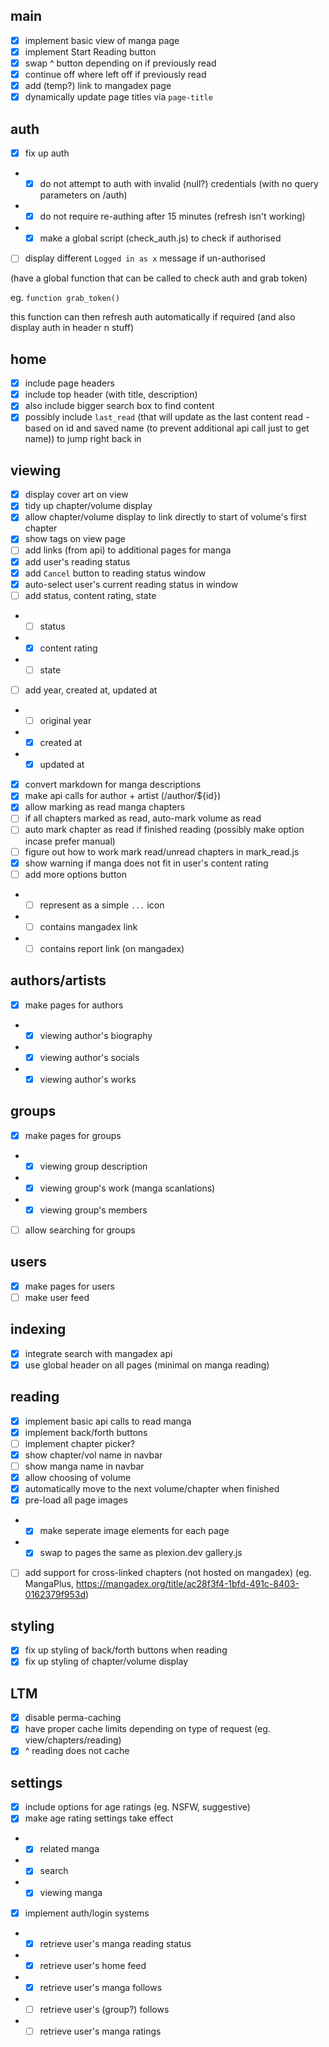 ## main

- [x] implement basic view of manga page
- [x] implement Start Reading button
- [x] swap ^ button depending on if previously read
- [x] continue off where left off if previously read
- [x] add (temp?) link to mangadex page
- [x] dynamically update page titles via `page-title`

## auth
- [x] fix up auth
- - [x] do not attempt to auth with invalid (null?) credentials (with no query parameters on /auth)
- - [x] do not require re-authing after 15 minutes (refresh isn't working)
- - [x] make a global script (check_auth.js) to check if authorised
- [ ] display different `Logged in as x` message if un-authorised

(have a global function that can be called to check auth and grab token)

eg. `function grab_token()`

this function can then refresh auth automatically if required (and also display auth in header n stuff)



## home

- [x] include page headers
- [x] include top header (with title, description)
- [x] also include bigger search box to find content
- [x] possibly include `last_read` (that will update as the last content read - based on id and saved name (to prevent additional api call just to get name)) to jump right back in

## viewing

- [x] display cover art on view
- [x] tidy up chapter/volume display
- [x] allow chapter/volume display to link directly to start of volume's first chapter
- [x] show tags on view page
- [ ] add links (from api) to additional pages for manga
- [x] add user's reading status
- [x] add `Cancel` button to reading status window
- [x] auto-select user's current reading status in window
- [ ] add status, content rating, state
- - [ ] status
- - [x] content rating
- - [ ] state
- [ ] add year, created at, updated at
- - [ ] original year
- - [x] created at
- - [x] updated at
- [x] convert markdown for manga descriptions
- [x] make api calls for author + artist (/author/${id})
- [x] allow marking as read manga chapters
- [ ] if all chapters marked as read, auto-mark volume as read
- [ ] auto mark chapter as read if finished reading (possibly make option incase prefer manual)
- [ ] figure out how to work mark read/unread chapters in mark_read.js
- [x] show warning if manga does not fit in user's content rating
- [ ] add more options button
- - [ ] represent as a simple `...` icon
- - [ ] contains mangadex link
- - [ ] contains report link (on mangadex)

## authors/artists

- [x] make pages for authors
- - [x] viewing author's biography
- - [x] viewing author's socials
- - [x] viewing author's works

## groups

- [x] make pages for groups
- - [x] viewing group description
- - [x] viewing group's work (manga scanlations)
- - [x] viewing group's members
- [ ] allow searching for groups

## users

- [x] make pages for users
- [ ] make user feed

## indexing

- [x] integrate search with mangadex api
- [x] use global header on all pages (minimal on manga reading)

## reading

- [x] implement basic api calls to read manga
- [x] implement back/forth buttons
- [ ] implement chapter picker?
- [x] show chapter/vol name in navbar
- [ ] show manga name in navbar
- [x] allow choosing of volume
- [x] automatically move to the next volume/chapter when finished
- [x] pre-load all page images
- - [x] make seperate image elements for each page
- - [x] swap to pages the same as plexion.dev gallery.js
- [ ] add support for cross-linked chapters (not hosted on mangadex) (eg. MangaPlus, https://mangadex.org/title/ac28f3f4-1bfd-491c-8403-0162379f953d)

## styling

- [x] fix up styling of back/forth buttons when reading
- [x] fix up styling of chapter/volume display

## LTM

- [x] disable perma-caching
- [x] have proper cache limits depending on type of request (eg. view/chapters/reading)
- [x] ^ reading does not cache

## settings

- [x] include options for age ratings (eg. NSFW, suggestive)
- [x] make age rating settings take effect
- - [x] related manga
- - [x] search
- - [x] viewing manga
- [x] implement auth/login systems
- - [x] retrieve user's manga reading status
- - [x] retrieve user's home feed
- - [x] retrieve user's manga follows
- - [ ] retrieve user's (group?) follows
- - [ ] retrieve user's manga ratings
